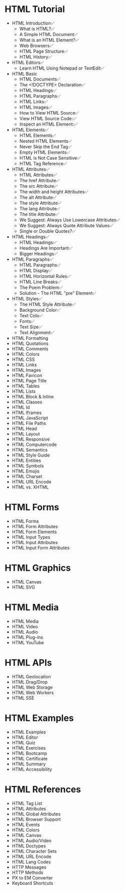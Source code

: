 # HTML Tutorial

- HTML Introduction✅
  - What is HTML?✅
  - A Simple HTML Document✅
  - What is an HTML Element?✅
  - Web Browsers✅
  - HTML Page Structure✅
  - HTML History✅
- HTML Editors✅
  - Learn HTML Using Notepad or TextEdit✅
- HTML Basic
  - HTML Documents✅
  - The <!DOCTYPE> Declaration✅
  - HTML Headings✅
  - HTML Paragraphs✅
  - HTML Links✅
  - HTML Images✅
  - How to View HTML Source✅ 
  - View HTML Source Code:✅ 
  - Inspect an HTML Element:✅
- HTML Elements✅
  - HTML Elements✅
  - Nested HTML Elements✅
  - Never Skip the End Tag✅
  - Empty HTML Elements✅
  - HTML is Not Case Sensitive✅
  - HTML Tag Reference✅
- HTML Attributes✅
  - HTML Attributes✅
  - The href Attribute✅
  - The src Attribute✅
  - The width and height Attributes✅
  - The alt Attribute✅
  - The style Attribute✅
  - The lang Attribute✅
  - The title Attribute✅
  - We Suggest: Always Use Lowercase Attributes✅
  - We Suggest: Always Quote Attribute Values✅
  - Single or Double Quotes?✅
- HTML Headings✅
  - HTML Headings✅
  - Headings Are Important✅
  - Bigger Headings✅
- HTML Paragraphs✅
  - HTML Paragraphs✅
  - HTML Display✅
  - HTML Horizontal Rules✅
  - HTML Line Breaks✅
  - The Poem Problem✅
  - Solution - The HTML "pre" Element✅
- HTML Styles✅
  - The HTML Style Attribute✅
  - Background Color✅
  - Text Colo✅
  - Fonts✅
  - Text Size✅
  - Text Alignment✅
- HTML Formatting
- HTML Quotations
- HTML Comments
- HTML Colors
- HTML CSS
- HTML Links
- HTML Images
- HTML Favicon
- HTML Page Title
- HTML Tables
- HTML Lists
- HTML Block & Inline
- HTML Classes
- HTML Id
- HTML Iframes
- HTML JavaScript
- HTML File Paths
- HTML Head
- HTML Layout
- HTML Responsive
- HTML Computercode
- HTML Semantics
- HTML Style Guide
- HTML Entities
- HTML Symbols
- HTML Emojis
- HTML Charset
- HTML URL Encode
- HTML vs. XHTML

# HTML Forms

- HTML Forms
- HTML Form Attributes
- HTML Form Elements
- HTML Input Types
- HTML Input Attributes
- HTML Input Form Attributes

# HTML Graphics

- HTML Canvas
- HTML SVG

# HTML Media

- HTML Media
- HTML Video
- HTML Audio
- HTML Plug-ins
- HTML YouTube

# HTML APIs

- HTML Geolocation
- HTML Drag/Drop
- HTML Web Storage
- HTML Web Workers
- HTML SSE

# HTML Examples

- HTML Examples
- HTML Editor
- HTML Quiz
- HTML Exercises
- HTML Bootcamp
- HTML Certificate
- HTML Summary
- HTML Accessibility

# HTML References

- HTML Tag List
- HTML Attributes
- HTML Global Attributes
- HTML Browser Support
- HTML Events
- HTML Colors
- HTML Canvas
- HTML Audio/Video
- HTML Doctypes
- HTML Character Sets
- HTML URL Encode
- HTML Lang Codes
- HTTP Messages
- HTTP Methods
- PX to EM Converter
- Keyboard Shortcuts
